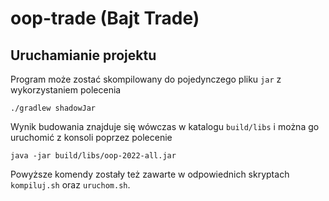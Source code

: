 # oop-trade (Bajt Trade)

## Uruchamianie projektu

Program może zostać skompilowany do pojedynczego pliku `jar` z wykorzystaniem polecenia

```
./gradlew shadowJar
```

Wynik budowania znajduje się wówczas w katalogu `build/libs` i można go uruchomić z konsoli poprzez polecenie

```
java -jar build/libs/oop-2022-all.jar
```

Powyższe komendy zostały też zawarte w odpowiednich skryptach `kompiluj.sh` oraz `uruchom.sh`.
